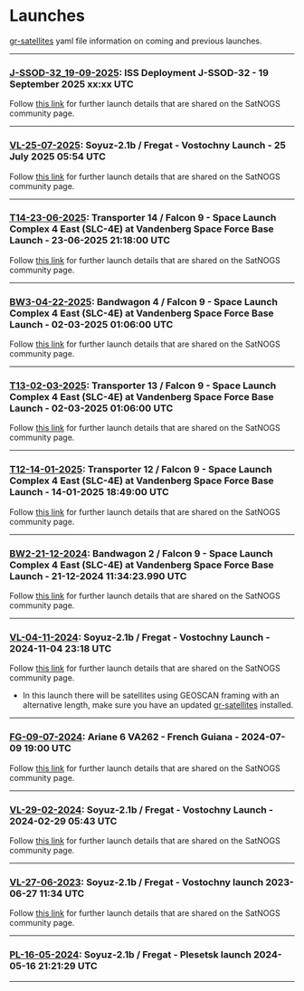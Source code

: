 # Launches
[gr-satellites](https://gr-satellites.readthedocs.io/en/latest/) yaml file information on coming and previous launches.
___

### [J-SSOD-32_19-09-2025](https://github.com/janvgils/Launches/tree/main/J-SSOD-32_19-09-2025): ISS Deployment J-SSOD-32 - 19 September 2025 xx:xx UTC

Follow [this link](https://community.libre.space/t/iss-deployment-jaxa-j-ssod-32-2025-09-19/13705) for further launch details that are shared on the SatNOGS community page.
___

### [VL-25-07-2025](https://github.com/janvgils/Launches/tree/main/VL-25-07-2025): Soyuz-2.1b / Fregat - Vostochny Launch - 25 July 2025 05:54 UTC

Follow [this link](https://community.libre.space/t/soyuz-2-1b-fregat-ionosfera-m-3-4-vostochny-25-july-2025-05-54-utc/13457) for further launch details that are shared on the SatNOGS community page.
___

### [T14-23-06-2025](https://github.com/janvgils/Launches/tree/main/T14-23-06-2025): Transporter 14 / Falcon 9 - Space Launch Complex 4 East (SLC-4E) at Vandenberg Space Force Base Launch - 23-06-2025 21:18:00 UTC

Follow [this link](https://community.libre.space/t/transporter-14-rideshare-vandenberg-slc-4e-23-jun-2025-21-18-utc/13339/95) for further launch details that are shared on the SatNOGS community page.
___

### [BW3-04-22-2025](https://github.com/janvgils/Launches/tree/main/BW3-04-22-2025): Bandwagon 4 / Falcon 9 - Space Launch Complex 4 East (SLC-4E) at Vandenberg Space Force Base Launch - 02-03-2025 01:06:00 UTC

Follow [this link](https://community.libre.space/t/spacex-f9-bandwagon-3-2025-04-22-0033-utc/13190) for further launch details that are shared on the SatNOGS community page.
___

### [T13-02-03-2025](https://github.com/janvgils/Launches/tree/main/T13-02-03-2025): Transporter 13 / Falcon 9 - Space Launch Complex 4 East (SLC-4E) at Vandenberg Space Force Base Launch - 02-03-2025 01:06:00 UTC

Follow [this link](https://community.libre.space/t/transporter-13-rideshare-vsfb-slc-4e-2-3-march-2025-01-06-utc/12934) for further launch details that are shared on the SatNOGS community page.
___

### [T12-14-01-2025](https://github.com/janvgils/Launches/tree/main/T12-14-01-2025): Transporter 12 / Falcon 9 - Space Launch Complex 4 East (SLC-4E) at Vandenberg Space Force Base Launch - 14-01-2025 18:49:00 UTC

Follow [this link](https://community.libre.space/t/transporter-12-rideshare-vsfb-slc-4e-net-14-january-2025-1849z-1946z/12762) for further launch details that are shared on the SatNOGS community page.
___

### [BW2-21-12-2024](https://github.com/janvgils/Launches/tree/main/BW2-21-12-2024): Bandwagon 2 / Falcon 9 - Space Launch Complex 4 East (SLC-4E) at Vandenberg Space Force Base Launch - 21-12-2024 11:34:23.990 UTC

Follow [this link](https://community.libre.space/t/spacex-f9-bandwagon-2-2024-12-21-11-34-utc/12660/) for further launch details that are shared on the SatNOGS community page.
___

### [VL-04-11-2024](https://github.com/janvgils/Launches/tree/main/VL-04-11-2024): Soyuz-2.1b / Fregat - Vostochny Launch - 2024-11-04 23:18 UTC

Follow [this link](https://community.libre.space/t/soyuz-2-1b-fregat-vostochny-launch-2024-11-04-xx-xx-utc/11468) for further launch details that are shared on the SatNOGS community page.

* In this launch there will be satellites using GEOSCAN framing with an alternative length, make sure you have an updated [gr-satellites](https://github.com/daniestevez/gr-satellites) installed.
___

### [FG-09-07-2024](https://github.com/janvgils/Launches/tree/main/FG-09-07-2024): Ariane 6 VA262 - French Guiana - 2024-07-09 19:00 UTC

Follow [this link](https://community.libre.space/t/ariane-6-va262-2024-07-09-19-00-utc/11959) for further launch details that are shared on the SatNOGS community page.
___

### [VL-29-02-2024](https://github.com/janvgils/Launches/tree/main/VL-29-02-2024): Soyuz-2.1b / Fregat - Vostochny Launch - 2024-02-29 05:43 UTC

Follow [this link](https://community.libre.space/t/soyuz-2-1b-fregat-vostochny-launch-2024-02-29-05-43-utc/11408) for further launch details that are shared on the SatNOGS community page.
___

### [VL-27-06-2023](https://github.com/janvgils/Launches/tree/main/VL-27-06-2023): Soyuz-2.1b / Fregat - Vostochny launch 2023-06-27 11:34 UTC

Follow [this link](https://community.libre.space/t/soyuz-2-1b-fregat-vostochny-launch-2023-06-27-11-34-utc/10446) for further launch details that are shared on the SatNOGS community page.
___

### [PL-16-05-2024](https://github.com/janvgils/Launches/tree/main/PL-16-05-2024): Soyuz-2.1b / Fregat - Plesetsk launch 2024-05-16 21:21:29 UTC
___

